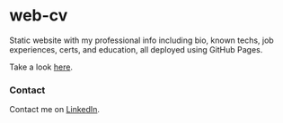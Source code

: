 # web-cv
Static website with my professional info including bio, known techs, job experiences, certs, and education, all deployed using GitHub Pages.

Take a look [here](https://felipeleonfernandez.github.io/web-cv/).

### Contact
Contact me on [LinkedIn](https://www.linkedin.com/in/felipe-leon-fernandez/).
